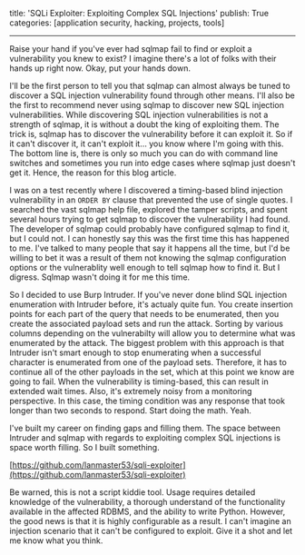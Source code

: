 title: 'SQLi Exploiter: Exploiting Complex SQL Injections'
publish: True
categories: [application security, hacking, projects, tools]

---

Raise your hand if you've ever had sqlmap fail to find or exploit a vulnerability you knew to exist? I imagine there's a lot of folks with their hands up right now. Okay, put your hands down.

<!-- READMORE -->

I'll be the first person to tell you that sqlmap can almost always be tuned to discover a SQL injection vulnerability found through other means. I'll also be the first to recommend never using sqlmap to discover new SQL injection vulnerabilities. While discovering SQL injection vulnerabilities is not a strength of sqlmap, it is without a doubt the king of exploiting them. The trick is, sqlmap has to discover the vulnerability before it can exploit it. So if it can't discover it, it can't exploit it... you know where I'm going with this. The bottom line is, there is only so much you can do with command line switches and sometimes you run into edge cases where sqlmap just doesn't get it. Hence, the reason for this blog article.

I was on a test recently where I discovered a timing-based blind injection vulnerability in an `ORDER BY` clause that prevented the use of single quotes. I searched the vast sqlmap help file, explored the tamper scripts, and spent several hours trying to get sqlmap to discover the vulnerability I had found. The developer of sqlmap could probably have configured sqlmap to find it, but I could not. I can honestly say this was the first time this has happened to me. I've talked to many people that say it happens all the time, but I'd be willing to bet it was a result of them not knowing the sqlmap configuration options or the vulnerablity well enough to tell sqlmap how to find it. But I digress. Sqlmap wasn't doing it for me this time.

So I decided to use Burp Intruder. If you've never done blind SQL injection enumeration with Intruder before, it's actualy quite fun. You create insertion points for each part of the query that needs to be enumerated, then you create the associated payload sets and run the attack. Sorting by various columns depending on the vulnerabilty will allow you to determine what was enumerated by the attack. The biggest problem with this approach is that Intruder isn't smart enough to stop enumerating when a successful character is enumerated from one of the payload sets. Therefore, it has to continue all of the other payloads in the set, which at this point we know are going to fail. When the vulnerability is timing-based, this can result in extended wait times. Also, it's extremely noisy from a monitoring perspective. In this case, the timing condition was any response that took longer than two seconds to respond. Start doing the math. Yeah.

I've built my career on finding gaps and filling them. The space between Intruder and sqlmap with regards to exploiting complex SQL injections is space worth filling. So I built something.

[https://github.com/lanmaster53/sqli-exploiter](https://github.com/lanmaster53/sqli-exploiter)

Be warned, this is not a script kiddie tool. Usage requires detailed knowledge of the vulnerability, a thorough understand of the functionality available in the affected RDBMS, and the ability to write Python. However, the good news is that it is highly configurable as a result. I can't imagine an injection scenario that it can't be configured to exploit. Give it a shot and let me know what you think.